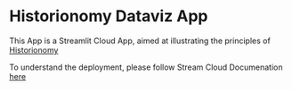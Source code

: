 # Historionomy Dataviz App

This App is a Streamlit Cloud App, aimed at illustrating the principles of [Historionomy](https://www.historionomie.net/)

To understand the deployment, please follow Stream Cloud Documenation [here](https://docs.streamlit.io/streamlit-community-cloud/deploy-your-app)